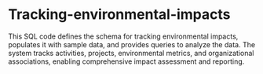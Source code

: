 # Tracking-environmental-impacts
This SQL code defines the schema for tracking environmental impacts, populates it with sample data, and provides queries to analyze the data. The system tracks activities, projects, environmental metrics, and organizational associations, enabling comprehensive impact assessment and reporting.
